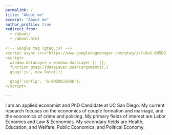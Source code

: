 ```yaml
---
permalink: /
title: "About me"
excerpt: "About me"
author_profile: true
redirect_from: 
  - /about/
  - /about.html
 
<!-- Google tag (gtag.js) -->
<script async src="https://www.googletagmanager.com/gtag/js?id=G-QN5D0J2686"></script>
<script>
  window.dataLayer = window.dataLayer || [];
  function gtag(){dataLayer.push(arguments);}
  gtag('js', new Date());

  gtag('config', 'G-QN5D0J2686');
</script>

---
```


I am an applied economist and PhD Candidate at UC San Diego. My current research focuses on the economics of couple formation and marriage, and the economics of crime and policing. My primary fields of interest are Labor Ecoomics and Law & Economics. My secondary fields are Health, Education, and Welfare, Public Economics, and Political Economy. 
